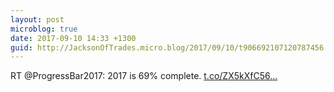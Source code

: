 ```yaml
---
layout: post
microblog: true
date: 2017-09-10 14:33 +1300
guid: http://JacksonOfTrades.micro.blog/2017/09/10/t906692107120787456.html
---
```

RT @ProgressBar2017: 2017 is 69% complete. [t.co/ZX5kXfC56...](https://t.co/ZX5kXfC56K)
